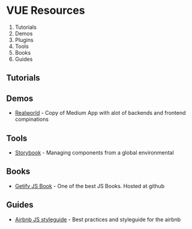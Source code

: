 # VUE Resources

 1. Tutorials
 2. Demos
 3. Plugins
 4. Tools
 5. Books
 6. Guides

## Tutorials

## Demos
- [Realworld](https://github.com/gothinkster/realworld) - Copy of Medium App with alot of backends and frontend compinations

## Tools
- [Storybook](https://storybook.js.org/) - Managing components from a global environmental

## Books
- [Getify JS Book](https://github.com/getify/You-Dont-Know-JS) - One of the best JS Books. Hosted at github

## Guides
- [Airbnb JS styleguide](https://github.com/airbnb/javascript) - Best practices and styleguide for the airbnb
<!--stackedit_data:
eyJoaXN0b3J5IjpbLTEwMzMzMDg2MzIsMjMwMTMzNTg0LDE0Nj
kyNjkwMzAsNTE2NTE3ODUxLDkyMzYzMTQ4MiwtMTM4OTk3OTk4
OSwtMTc2NDg2MjQ5NCwxMDAzNzM4NDgzXX0=
-->
